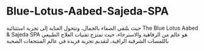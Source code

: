 # Blue-Lotus-Aabed-Sajeda-SPA
حيث يلتقي الصفاء بالجمال، وتتحول العناية إلى تجربة استثنائية The Blue Lotus Aabed &amp; Sajeda SPA هو عالم من الرفاهية والاسترخاء، حيث تمتزج تقنيات العلاج الطبيعي باللمسات الشرقية الراقية، لتقديم تجربة فريدة في عالم المنتجعات الصحية 
